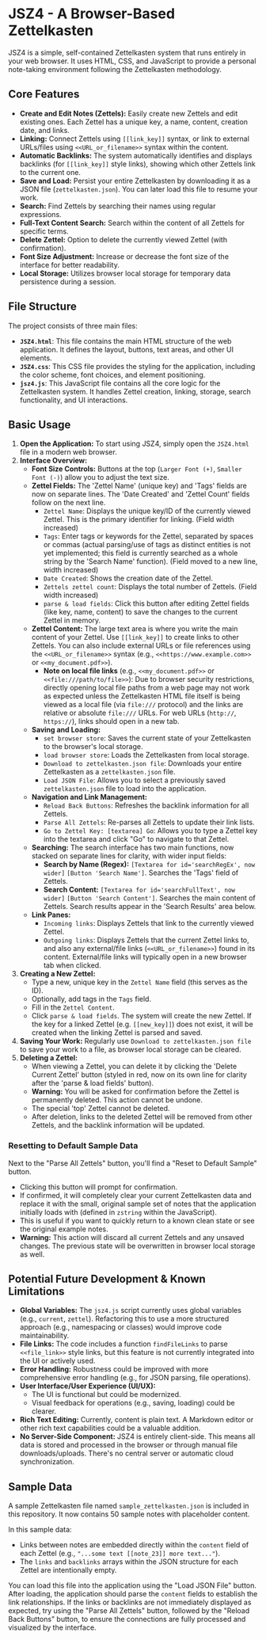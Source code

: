 # JSZ4 - A Browser-Based Zettelkasten

JSZ4 is a simple, self-contained Zettelkasten system that runs entirely in your web browser. It uses HTML, CSS, and JavaScript to provide a personal note-taking environment following the Zettelkasten methodology.

## Core Features

*   **Create and Edit Notes (Zettels):** Easily create new Zettels and edit existing ones. Each Zettel has a unique key, a name, content, creation date, and links.
*   **Linking:** Connect Zettels using `[[link_key]]` syntax, or link to external URLs/files using `<<URL_or_filename>>` syntax within the content.
*   **Automatic Backlinks:** The system automatically identifies and displays backlinks (for `[[link_key]]` style links), showing which other Zettels link to the current one.
*   **Save and Load:** Persist your entire Zettelkasten by downloading it as a JSON file (`zettelkasten.json`). You can later load this file to resume your work.
*   **Search:** Find Zettels by searching their names using regular expressions.
*   **Full-Text Content Search:** Search within the content of all Zettels for specific terms.
*   **Delete Zettel:** Option to delete the currently viewed Zettel (with confirmation).
*   **Font Size Adjustment:** Increase or decrease the font size of the interface for better readability.
*   **Local Storage:** Utilizes browser local storage for temporary data persistence during a session.

## File Structure

The project consists of three main files:

*   **`JSZ4.html`**: This file contains the main HTML structure of the web application. It defines the layout, buttons, text areas, and other UI elements.
*   **`JSZ4.css`**: This CSS file provides the styling for the application, including the color scheme, font choices, and element positioning.
*   **`jsz4.js`**: This JavaScript file contains all the core logic for the Zettelkasten system. It handles Zettel creation, linking, storage, search functionality, and UI interactions.

## Basic Usage

1.  **Open the Application:** To start using JSZ4, simply open the `JSZ4.html` file in a modern web browser.
2.  **Interface Overview:**
    *   **Font Size Controls:** Buttons at the top (`Larger Font (+)`, `Smaller Font (-)`) allow you to adjust the text size.
    *   **Zettel Fields:** The 'Zettel Name' (unique key) and 'Tags' fields are now on separate lines. The 'Date Created' and 'Zettel Count' fields follow on the next line.
        *   `Zettel Name`: Displays the unique key/ID of the currently viewed Zettel. This is the primary identifier for linking. (Field width increased)
        *   `Tags`: Enter tags or keywords for the Zettel, separated by spaces or commas (actual parsing/use of tags as distinct entities is not yet implemented; this field is currently searched as a whole string by the 'Search Name' function). (Field moved to a new line, width increased)
        *   `Date Created`: Shows the creation date of the Zettel.
        *   `Zettels zettel count`: Displays the total number of Zettels. (Field width increased)
        *   `parse & load fields`: Click this button after editing Zettel fields (like key, name, content) to save the changes to the current Zettel in memory.
    *   **Zettel Content:** The large text area is where you write the main content of your Zettel. Use `[[link_key]]` to create links to other Zettels. You can also include external URLs or file references using the `<<URL_or_filename>>` syntax (e.g., `<<https://www.example.com>>` or `<<my_document.pdf>>`).
        *   **Note on local file links** (e.g., `<<my_document.pdf>>` or `<<file:///path/to/file>>`): Due to browser security restrictions, directly opening local file paths from a web page may not work as expected unless the Zettelkasten HTML file itself is being viewed as a local file (via `file:///` protocol) and the links are relative or absolute `file:///` URLs. For web URLs (`http://`, `https://`), links should open in a new tab.
    *   **Saving and Loading:**
        *   `set browser store`: Saves the current state of your Zettelkasten to the browser's local storage.
        *   `load browser store`: Loads the Zettelkasten from local storage.
        *   `Download to zettelkasten.json file`: Downloads your entire Zettelkasten as a `zettelkasten.json` file.
        *   `Load JSON File`: Allows you to select a previously saved `zettelkasten.json` file to load into the application.
    *   **Navigation and Link Management:**
        *   `Reload Back Buttons`: Refreshes the backlink information for all Zettels.
        *   `Parse All Zettels`: Re-parses all Zettels to update their link lists.
        *   `Go to Zettel Key: [textarea] Go`: Allows you to type a Zettel key into the textarea and click "Go" to navigate to that Zettel.
    *   **Searching:** The search interface has two main functions, now stacked on separate lines for clarity, with wider input fields:
        *   **Search by Name (Regex):** `[Textarea for id='searchRegEx', now wider]` `[Button 'Search Name']`. Searches the 'Tags' field of Zettels.
        *   **Search Content:** `[Textarea for id='searchFullText', now wider]` `[Button 'Search Content']`. Searches the main content of Zettels.
        Search results appear in the 'Search Results' area below.
    *   **Link Panes:**
        *   `Incoming links`: Displays Zettels that link to the currently viewed Zettel.
        *   `Outgoing links`: Displays Zettels that the current Zettel links to, and also any external/file links (`<<URL_or_filename>>`) found in its content. External/file links will typically open in a new browser tab when clicked.
3.  **Creating a New Zettel:**
    *   Type a new, unique key in the `Zettel Name` field (this serves as the ID).
    *   Optionally, add tags in the `Tags` field.
    *   Fill in the `Zettel Content`.
    *   Click `parse & load fields`. The system will create the new Zettel. If the key for a linked Zettel (e.g. `[[new_key]]`) does not exist, it will be created when the linking Zettel is parsed and saved.
4.  **Saving Your Work:** Regularly use `Download to zettelkasten.json file` to save your work to a file, as browser local storage can be cleared.
5.  **Deleting a Zettel:**
    *   When viewing a Zettel, you can delete it by clicking the 'Delete Current Zettel' button (styled in red, now on its own line for clarity after the 'parse & load fields' button).
    *   **Warning:** You will be asked for confirmation before the Zettel is permanently deleted. This action cannot be undone.
    *   The special 'top' Zettel cannot be deleted.
    *   After deletion, links to the deleted Zettel will be removed from other Zettels, and the backlink information will be updated.

### Resetting to Default Sample Data

Next to the "Parse All Zettels" button, you'll find a "Reset to Default Sample" button.

*   Clicking this button will prompt for confirmation.
*   If confirmed, it will completely clear your current Zettelkasten data and replace it with the small, original sample set of notes that the application initially loads with (defined in `zstring` within the JavaScript).
*   This is useful if you want to quickly return to a known clean state or see the original example notes.
*   **Warning:** This action will discard all current Zettels and any unsaved changes. The previous state will be overwritten in browser local storage as well.

## Potential Future Development & Known Limitations

*   **Global Variables:** The `jsz4.js` script currently uses global variables (e.g., `current`, `zettel`). Refactoring this to use a more structured approach (e.g., namespacing or classes) would improve code maintainability.
*   **File Links:** The code includes a function `findFileLinks` to parse `<<file_link>>` style links, but this feature is not currently integrated into the UI or actively used.
*   **Error Handling:** Robustness could be improved with more comprehensive error handling (e.g., for JSON parsing, file operations).
*   **User Interface/User Experience (UI/UX):**
    *   The UI is functional but could be modernized.
    *   Visual feedback for operations (e.g., saving, loading) could be clearer.
*   **Rich Text Editing:** Currently, content is plain text. A Markdown editor or other rich text capabilities could be a valuable addition.
*   **No Server-Side Component:** JSZ4 is entirely client-side. This means all data is stored and processed in the browser or through manual file downloads/uploads. There's no central server or automatic cloud synchronization.

## Sample Data

A sample Zettelkasten file named `sample_zettelkasten.json` is included in this repository. It now contains 50 sample notes with placeholder content.

In this sample data:
*   Links between notes are embedded directly within the `content` field of each Zettel (e.g., `"...some text [[note_23]] more text..."`).
*   The `links` and `backlinks` arrays within the JSON structure for each Zettel are intentionally empty.

You can load this file into the application using the "Load JSON File" button. After loading, the application should parse the `content` fields to establish the link relationships. If the links or backlinks are not immediately displayed as expected, try using the "Parse All Zettels" button, followed by the "Reload Back Buttons" button, to ensure the connections are fully processed and visualized by the interface.
